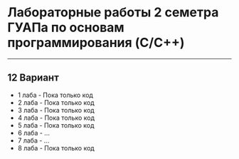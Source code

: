 # Лабораторные работы 2 семетра ГУАПа по основам программирования (C/C++)
<hr>
<h2>12 Вариант</h2>
<ul>
  <li>1 лаба - Пока только код</li>
  <li>2 лаба - Пока только код</li>
  <li>3 лаба - Пока только код</li>
  <li>4 лаба - Пока только код</li>
  <li>5 лаба - Пока только код</li>
  <li>6 лаба - ...</li>
  <li>7 лаба - ...</li>
  <li>8 лаба - Пока только код</li>
  
</ul>
